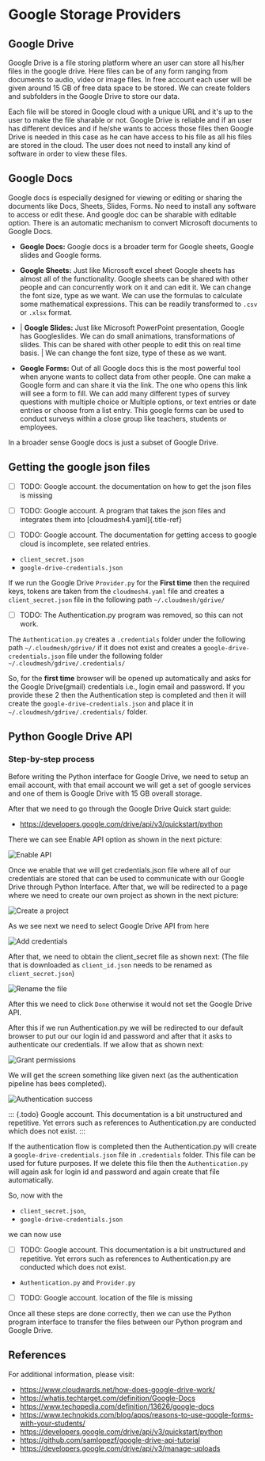 # Google Storage Providers

## Google Drive


Google Drive is a file storing platform where an user can store all
his/her files in the google drive. Here files can be of any form ranging
from documents to audio, video or image files. In free account each user
will be given around 15 GB of free data space to be stored. We can
create folders and subfolders in the Google Drive to store our data.

Each file will be stored in Google cloud with a unique URL and it's up
to the user to make the file sharable or not. Google Drive is reliable
and if an user has different devices and if he/she wants to access those
files then Google Drive is needed in this case as he can have access to
his file as all his files are stored in the cloud. The user does not
need to install any kind of software in order to view these files.

## Google Docs

Google docs is especially designed for viewing or editing or sharing the
documents like Docs, Sheets, Slides, Forms. No need to install any
software to access or edit these. And google doc can be sharable with
editable option. There is an automatic mechanism to convert Microsoft
documents to Google Docs.

-   **Google Docs:** Google docs is a broader term for Google sheets,
    Google slides and Google forms.
-   **Google Sheets:** Just like Microsoft excel sheet Google sheets has
    almost all of the functionality. Google sheets can be shared with
    other people and can concurrently work on it and can edit it. We can
    change the font size, type as we want. We can use the formulas to
    calculate some mathematical expressions. This can be readily
    transformed to `.csv` or `.xlsx` format.
-   | **Google Slides:** Just like Microsoft PowerPoint presentation,
      Google has Googleslides. We can do small animations,
      transformations of slides. This can be shared with other people to
      edit this on real time basis.
    | We can change the font size, type of these as we want.

-   **Google Forms:** Out of all Google docs this is the most powerful
    tool when anyone wants to collect data from other people. One can
    make a Google form and can share it via the link. The one who opens
    this link will see a form to fill. We can add many different types
    of survey questions with multiple choice or Multiple options, or
    text entries or date entries or choose from a list entry. This
    google forms can be used to conduct surveys within a close group
    like teachers, students or employees.

In a broader sense Google docs is just a subset of Google Drive.

## Getting the google json files

- [ ] TODO: Google account. the documentation on how to get the json files is
  missing


- [ ] TODO: Google account. A program that takes the json files and integrates them
  into [cloudmesh4.yaml]{.title-ref}

- [ ] TODO: Google account. The documentation for getting access to google cloud is
  incomplete, see related entries.


-   `client_secret.json`
-   `google-drive-credentials.json`

If we run the Google Drive `Provider.py` for the **First time** then the
required keys, tokens are taken from the `cloudmesh4.yaml` file and
creates a `client_secret.json` file in the following path
`~/.cloudmesh/gdrive/`

- [ ] TODO: The Authentication.py program was removed, so this can not work.


The `Authentication.py` creates a `.credentials` folder under the
following path `~/.cloudmesh/gdrive/` if it does not exist and creates a
`google-drive-credentials.json` file under the following folder
`~/.cloudmesh/gdrive/.credentials/`

So, for the **first time** browser will be opened up automatically and
asks for the Google Drive(gmail) credentials i.e., login email and
password. If you provide these 2 then the Authentication step is
completed and then it will create the `google-drive-credentials.json`
and place it in `~/.cloudmesh/gdrive/.credentials/` folder.

## Python Google Drive API


### Step-by-step process

Before writing the Python interface for Google Drive, we need to setup
an email account, with that email account we will get a set of google
services and one of them is Google Drive with 15 GB overall storage.

After that we need to go through the Google Drive Quick start guide:

-   <https://developers.google.com/drive/api/v3/quickstart/python>

There we can see Enable API option as shown in the next picture:

![Enable API](images/gdrive/image1.png)

Once we enable that we will get credentials.json file where all of our
credentials are stored that can be used to communicate with our Google
Drive through Python Interface. After that, we will be redirected to a
page where we need to create our own project as shown in the next
picture:

![Create a project](images/gdrive/image2.png)

As we see next we need to select Google Drive API from here

![Add credentials](images/gdrive/image16.png)

After that, we need to obtain the client\_secret file as shown next:
(The file that is downloaded as `client_id.json` needs to be renamed as
`client_secret.json`)

![Rename the file](images/gdrive/image18.png)

After this we need to click `Done` otherwise it would not set the Google
Drive API.

After this if we run Authentication.py we will be redirected to our
default browser to put our our login id and password and after that it
asks to authenticate our credentials. If we allow that as shown next:

![Grant permissions](images/gdrive/image21.png)

We will get the screen something like given next (as the authentication
pipeline has bees completed).

![Authentication success](images/gdrive/image23.png)

::: {.todo}
Google account. This documentation is a bit unstructured and repetitive.
Yet errors such as references to Authentication.py are conducted which
does not exist.
:::

If the authentication flow is completed then the Authentication.py will
create a `google-drive-credentials.json` file in `.credentials` folder.
This file can be used for future purposes. If we delete this file then
the `Authentication.py` will again ask for login id and password and
again create that file automatically.

So, now with the

-   `client_secret.json`,
-   `google-drive-credentials.json`

we can now use

- [ ] TODO: Google account. This documentation is a bit unstructured and repetitive.
  Yet errors such as references to Authentication.py are conducted which
  does not exist.


-   `Authentication.py` and `Provider.py`

- [ ] TODO: Google account. location of the file is missing

Once all these steps are done correctly, then we can use the Python
program interface to transfer the files between our Python program and
Google Drive.

References
----------

For additional information, please visit:

-   <https://www.cloudwards.net/how-does-google-drive-work/>
-   <https://whatis.techtarget.com/definition/Google-Docs>
-   <https://www.techopedia.com/definition/13626/google-docs>
-   <https://www.technokids.com/blog/apps/reasons-to-use-google-forms-with-your-students/>
-   <https://developers.google.com/drive/api/v3/quickstart/python>
-   <https://github.com/samlopezf/google-drive-api-tutorial>
-   <https://developers.google.com/drive/api/v3/manage-uploads>
